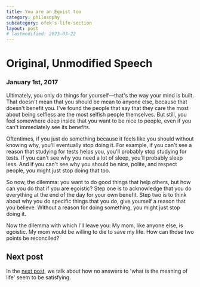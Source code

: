 ```yaml
---
title: You are an Egoist too
category: philosophy
subcategory: ofek's-life-section
layout: post
# lastmodified: 2023-03-22
---
```


# Original, Unmodified Speech

### January 1st, 2017

Ultimately, you only do things for yourself—that's the way your mind is built. That doesn't mean that you should be mean to anyone else, because that doesn't benefit you. I've found the people that say that they care the most about being selfless are the most selfish people themselves. But still, you feel somewhere deep inside that you want to be nice to people, even if you can't immediately see its benefits.

Oftentimes, if you just do something because it feels like you should without knowing why, you'll eventually stop doing it. For example, if you can't see a reason that studying for tests helps you, you'll probably stop studying for tests. If you can't see why you need a lot of sleep, you'll probably sleep less. And if you can't see why you should be nice, polite, and respect people, you might just stop doing that too.

So now, the dilemma: you want to do good things that help others, but how can you do that if you are egoistic?
Step one is to acknowledge that you do everything at the end of the day for your own benefit. Step two is to think about why you do specific things that you do, give yourself a reason that you believe. Without a reason for doing something, you might just stop doing it.

Now the dilemma with which I'll leave you: My mom, like anyone else, is egoistic. My mom would be willing to die to save my life. How can those two points be reconciled?

## Next post

In the [next post], we talk about how no answers to 'what is the meaning of life' seem to be satisfying.


[next post]:{{site.baseurl}}/philosophy/2017/01/31/ofek-gilas-the-meaning-of-life/ "Ofek Gila's the Meaning of Life"